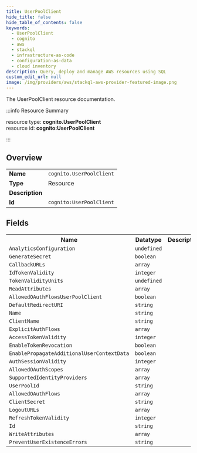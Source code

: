```yaml
---
title: UserPoolClient
hide_title: false
hide_table_of_contents: false
keywords:
  - UserPoolClient
  - cognito
  - aws
  - stackql
  - infrastructure-as-code
  - configuration-as-data
  - cloud inventory
description: Query, deploy and manage AWS resources using SQL
custom_edit_url: null
image: /img/providers/aws/stackql-aws-provider-featured-image.png
---
```

The UserPoolClient resource documentation.

:::info Resource Summary

<div class="row">
<div class="providerDocColumn">
<span>resource type:&nbsp;<b>cognito.UserPoolClient</b></span><br />
<span>resource id:&nbsp;<b>cognito:UserPoolClient</b></span><br />
</div>
</div>

:::

## Overview
<table><tbody>
<tr><td><b>Name</b></td><td><code>cognito.UserPoolClient</code></td></tr>
<tr><td><b>Type</b></td><td>Resource</td></tr>
<tr><td><b>Description</b></td><td></td></tr>
<tr><td><b>Id</b></td><td><code>cognito:UserPoolClient</code></td></tr>
</tbody></table>

## Fields
<table><tbody>
<tr><th>Name</th><th>Datatype</th><th>Description</th></tr>
<tr><td><code>AnalyticsConfiguration</code></td><td><code>undefined</code></td><td></td></tr><tr><td><code>GenerateSecret</code></td><td><code>boolean</code></td><td></td></tr><tr><td><code>CallbackURLs</code></td><td><code>array</code></td><td></td></tr><tr><td><code>IdTokenValidity</code></td><td><code>integer</code></td><td></td></tr><tr><td><code>TokenValidityUnits</code></td><td><code>undefined</code></td><td></td></tr><tr><td><code>ReadAttributes</code></td><td><code>array</code></td><td></td></tr><tr><td><code>AllowedOAuthFlowsUserPoolClient</code></td><td><code>boolean</code></td><td></td></tr><tr><td><code>DefaultRedirectURI</code></td><td><code>string</code></td><td></td></tr><tr><td><code>Name</code></td><td><code>string</code></td><td></td></tr><tr><td><code>ClientName</code></td><td><code>string</code></td><td></td></tr><tr><td><code>ExplicitAuthFlows</code></td><td><code>array</code></td><td></td></tr><tr><td><code>AccessTokenValidity</code></td><td><code>integer</code></td><td></td></tr><tr><td><code>EnableTokenRevocation</code></td><td><code>boolean</code></td><td></td></tr><tr><td><code>EnablePropagateAdditionalUserContextData</code></td><td><code>boolean</code></td><td></td></tr><tr><td><code>AuthSessionValidity</code></td><td><code>integer</code></td><td></td></tr><tr><td><code>AllowedOAuthScopes</code></td><td><code>array</code></td><td></td></tr><tr><td><code>SupportedIdentityProviders</code></td><td><code>array</code></td><td></td></tr><tr><td><code>UserPoolId</code></td><td><code>string</code></td><td></td></tr><tr><td><code>AllowedOAuthFlows</code></td><td><code>array</code></td><td></td></tr><tr><td><code>ClientSecret</code></td><td><code>string</code></td><td></td></tr><tr><td><code>LogoutURLs</code></td><td><code>array</code></td><td></td></tr><tr><td><code>RefreshTokenValidity</code></td><td><code>integer</code></td><td></td></tr><tr><td><code>Id</code></td><td><code>string</code></td><td></td></tr><tr><td><code>WriteAttributes</code></td><td><code>array</code></td><td></td></tr><tr><td><code>PreventUserExistenceErrors</code></td><td><code>string</code></td><td></td></tr>
</tbody></table>